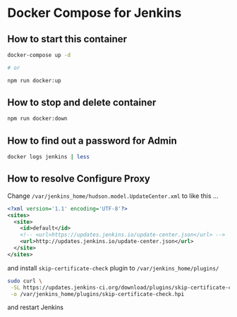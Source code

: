 # Docker Compose for Jenkins

## How to start this container

```bash
docker-compose up -d

# or

npm run docker:up
```

## How to stop and delete container

```bash
npm run docker:down
```

## How to find out a password for Admin

```bash
docker logs jenkins | less
```

## How to resolve Configure Proxy

Change `/var/jenkins_home/hudson.model.UpdateCenter.xml` to like this ...

```xml
<?xml version='1.1' encoding='UTF-8'?>
<sites>
  <site>
    <id>default</id>
    <!-- <url>https://updates.jenkins.io/update-center.json</url> -->
    <url>http://updates.jenkins.io/update-center.json</url>
  </site>
</sites>
```

and install `skip-certificate-check` plugin to `/var/jenkins_home/plugins/`

```bash
sudo curl \
 -SL https://updates.jenkins-ci.org/download/plugins/skip-certificate-check/1.0/skip-certificate-check.hpi \
 -o /var/jenkins_home/plugins/skip-certificate-check.hpi
```

and restart Jenkins
